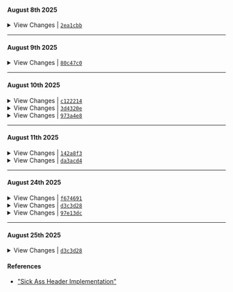 #### August 8th 2025

<details>
  <summary> View Changes | <a href="https://github.com/aryanrogye/ComfyNotch/commit/2ea1cbb"><code>2ea1cbb</code></a> </summary>

  - Added back re_align_notch into new Implementation of the notch 
  - Added back HUD Live Activities into the notch
  - Added a Space Manager 

</details>

---

#### August 9th 2025

<details>
  <summary>View Changes | <a href="https://github.com/aryanrogye/ComfyNotch/commit/80c47c0"><code>80c47c0</code></a></summary>

  - Added Back Fallback Notch Functionality
  - NotchSpaceManager
    - Made sure that space manager wont cause the notch to not show up
    - Fixed issue with re aligned notch
  - Added in onTapGesture to open the Notch
  - Removed the context menu for now, gonna add back once I remove the touch controls
  - Fixed widget spacing logic for ComfyNotchStyleMusicWidget

</details>

---

#### August 10th 2025
<details>
    <summary>View Changes | <a href="https://github.com/aryanrogye/ComfyNotch/commit/c122214"><code>c122214</code></a></summary>

  - Internal cleanup of files
  - Fixed spacing issue of widgets, mostly cuz of topNotchView not being aligned properly
  - Fixed issue with the eventTap crashing when clicking random things when nothing was showing
  - cleaned up unnecessary HomeNotchView renders, where I was doing HStack(spacing: 0) with more Hstacks
  - Fixed a UI bug with the ComfyNotchStyleMusicWidget where it wouldnt be centered for the album

</details>

<details>
    <summary>View Changes | <a href="https://github.com/aryanrogye/ComfyNotch/commit/3d4320e"><code>3d4320e</code></a></summary>

  - Fixing mini Issues with the scroll manager
    - when hovering and oepning shows unnecessary fadeaway aniations
    - when closing would close then readjust the notch if music was playing, but now we flow into it
    - Thinking about new logic for the whole animation, where I wouldnt have to think much about it

</details>

<details>
    <summary>View Changes | <a href="https://github.com/aryanrogye/ComfyNotch/commit/973a4e8"><code>973a4e8</code></a></summary>

  - Fixed display settings, to now where if I change the selected display, you have to click save to apply the changes
    - Changes are now updated right away, no more weird warning about having to restart the app for changes to take effect
  - Because of fixing the display settings, I found out that when calculating the height of the notch, i could also take into account the menu bar item heights:
    ```swift
        func getMenuBarHeight(for screen: NSScreen? = NSScreen.main) -> CGFloat {
            guard let screen = screen else { return 0 }
            
            let screenFrame = screen.frame
            let visibleFrame = screen.visibleFrame
                
            // The difference between the full screen height and the visible height
            // is the menu bar height (plus maybe the dock if it's on top).
            return screenFrame.height - visibleFrame.height
        }
    ```
  - Fixed weird off hover issue with the notch

</details>

---

#### August 11th 2025

<details>
    <summary>View Changes | <a href="https://github.com/aryanrogye/ComfyNotch/commit/142a8f3"><code>142a8f3</code></a></summary>

  - Cleaned up print statements
  - had a crash happen in the display settings, so I made sure im not force unwrapping anything
  - Made sure that the notch when closing will not show anything while closing, there was a weird timing issue
  - Changed the quickAccessWidgetDistanceFromTop from 4 to 0
  - Made sure that the Open Notch Content Dimension values are legit
    - This means that the spacing when open for the TopNotchView is now 0, so the full control is left up the the setting
    - Made sure that the setting for the quickAccessWidgetDistanceFromTop max is the maxNotchHeight

</details>

<details>
    <summary>View Changes | <a href="https://github.com/aryanrogye/ComfyNotch/commit/da3acd4"><code>da3acd4</code></a></summary>
    
  - Completely got rid of the touch settings, and replaced it for a context menu, so right click can be used for lots of other things
    - Belive cuz of this i broke UI Tests, so gonna have to fix that

</details>

---

#### August 24th 2025
<details>
    <summary>View Changes | <a href="https://github.com/aryanrogye/ComfyNotch/commit/f674691"><code>f674691</code></a></summary>

  - Added back a new HoverView, that is much more reliable and more accurate

</details>

<details>
    <summary>View Changes | <a href="https://github.com/aryanrogye/ComfyNotch/commit/d3c3d28"><code>d3c3d28</code></a></summary>

  - Removed lots of unused code
  - Renamed Hover Album Target from "Album Image Only" to "Album Image"
  - Cleaned alot of AppDelegate replaced with AppCoordinator that handles all the logic
  - Added New Window Coordinator to handle all the window logic
    - This made sure that we can get rid of WindowGroup {} in the main App file and have more control over the windows
    - Fixed bug in QR Code For Filetray where it wasnt catching SettingsModel at runtime
  - SettingsCoordinator to handle the settings window logic, this uses the WindowCoordinator
  - Made sure everything flows through the SettingsCoordinator to open the settings window
  - Main File is much cleaner now, added new destroyViewWindow function to close the window of the assigned view
  - New Debug File, just moved things over from the main app file
  - Moved Files around to make more sense

</details>

<details>
    <summary>View Changes | <a href="https://github.com/aryanrogye/ComfyNotch/commit/97e13dc"><code>97e13dc</code></a></summary>

  - Fixed a werid bug in the settings page background where it was rounded on the edges
  - New Proximity Width and Height Settings
    - This is nice cuz now we can visualize how the proximity area looks like

</details>

---

#### August 25th 2025
<details>
    <summary>View Changes | <a href="https://github.com/aryanrogye/ComfyNotch/commit/d3c3d28"><code>d3c3d28</code></a></summary>

  - Fixing weird bug where the settings page wouldnt be focused when opened
    - Now we have a number of tries we can have the window be focused
  - Removed unused code
</details>

#### References
  - ["Sick Ass Header Implementation"](https://github.com/NUIKit/CGSInternal/blob/master/CGSSpace.h)

